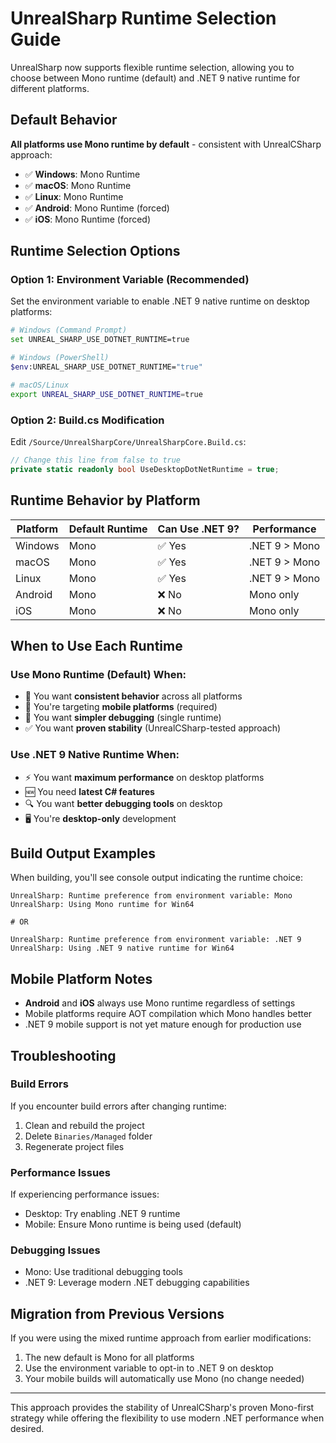 # UnrealSharp Runtime Selection Guide

UnrealSharp now supports flexible runtime selection, allowing you to choose between Mono runtime (default) and .NET 9 native runtime for different platforms.

## Default Behavior

**All platforms use Mono runtime by default** - consistent with UnrealCSharp approach:
- ✅ **Windows**: Mono Runtime
- ✅ **macOS**: Mono Runtime  
- ✅ **Linux**: Mono Runtime
- ✅ **Android**: Mono Runtime (forced)
- ✅ **iOS**: Mono Runtime (forced)

## Runtime Selection Options

### Option 1: Environment Variable (Recommended)

Set the environment variable to enable .NET 9 native runtime on desktop platforms:

```bash
# Windows (Command Prompt)
set UNREAL_SHARP_USE_DOTNET_RUNTIME=true

# Windows (PowerShell)
$env:UNREAL_SHARP_USE_DOTNET_RUNTIME="true"

# macOS/Linux
export UNREAL_SHARP_USE_DOTNET_RUNTIME=true
```

### Option 2: Build.cs Modification

Edit `/Source/UnrealSharpCore/UnrealSharpCore.Build.cs`:

```csharp
// Change this line from false to true
private static readonly bool UseDesktopDotNetRuntime = true;
```

## Runtime Behavior by Platform

| Platform | Default Runtime | Can Use .NET 9? | Performance |
|----------|----------------|------------------|-------------|
| Windows | Mono | ✅ Yes | .NET 9 > Mono |
| macOS | Mono | ✅ Yes | .NET 9 > Mono |
| Linux | Mono | ✅ Yes | .NET 9 > Mono |
| Android | Mono | ❌ No | Mono only |
| iOS | Mono | ❌ No | Mono only |

## When to Use Each Runtime

### Use Mono Runtime (Default) When:
- 🎯 You want **consistent behavior** across all platforms
- 📱 You're targeting **mobile platforms** (required)
- 🔧 You want **simpler debugging** (single runtime)
- ✅ You want **proven stability** (UnrealCSharp-tested approach)

### Use .NET 9 Native Runtime When:
- ⚡ You want **maximum performance** on desktop platforms
- 🆕 You need **latest C# features** 
- 🔍 You want **better debugging tools** on desktop
- 🖥️ You're **desktop-only** development

## Build Output Examples

When building, you'll see console output indicating the runtime choice:

```
UnrealSharp: Runtime preference from environment variable: Mono
UnrealSharp: Using Mono runtime for Win64

# OR

UnrealSharp: Runtime preference from environment variable: .NET 9  
UnrealSharp: Using .NET 9 native runtime for Win64
```

## Mobile Platform Notes

- **Android** and **iOS** always use Mono runtime regardless of settings
- Mobile platforms require AOT compilation which Mono handles better
- .NET 9 mobile support is not yet mature enough for production use

## Troubleshooting

### Build Errors
If you encounter build errors after changing runtime:
1. Clean and rebuild the project
2. Delete `Binaries/Managed` folder
3. Regenerate project files

### Performance Issues
If experiencing performance issues:
- Desktop: Try enabling .NET 9 runtime
- Mobile: Ensure Mono runtime is being used (default)

### Debugging Issues
- Mono: Use traditional debugging tools
- .NET 9: Leverage modern .NET debugging capabilities

## Migration from Previous Versions

If you were using the mixed runtime approach from earlier modifications:
1. The new default is Mono for all platforms
2. Use the environment variable to opt-in to .NET 9 on desktop
3. Your mobile builds will automatically use Mono (no change needed)

---

This approach provides the stability of UnrealCSharp's proven Mono-first strategy while offering the flexibility to use modern .NET performance when desired.